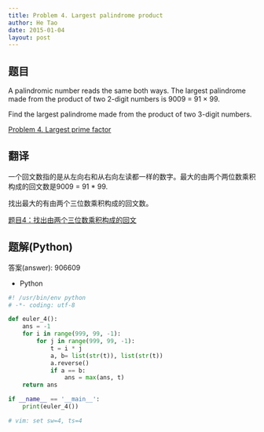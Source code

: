 ```yaml
---
title: Problem 4. Largest palindrome product
author: He Tao
date: 2015-01-04
layout: post
---
```


## 题目

A palindromic number reads the same both ways. The largest palindrome made from the product of two 2-digit numbers is 9009 = 91 × 99.

Find the largest palindrome made from the product of two 3-digit numbers.

[Problem 4. Largest prime factor](https://projecteuler.net/problem=4 "Problem 4")

## 翻译

一个回文数指的是从左向右和从右向左读都一样的数字。最大的由两个两位数乘积构成的回文数是9009 = 91 * 99.

找出最大的有由两个三位数乘积构成的回文数。

[题目4：找出由两个三位数乘积构成的回文](http://pe.spiritzhang.com/index.php/2011-05-11-09-44-54/5-4 "题目4")

## 题解(Python)

答案(answer): 906609

+ Python

~~~python
#! /usr/bin/env python
# -*- coding: utf-8

def euler_4():
    ans = -1
    for i in range(999, 99, -1):
        for j in range(999, 99, -1):
            t = i * j
            a, b= list(str(t)), list(str(t))
            a.reverse()
            if a == b:
                ans = max(ans, t)
    return ans

if __name__ == '__main__':
    print(euler_4())

# vim: set sw=4, ts=4
~~~

